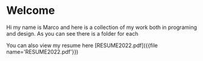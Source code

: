 # Welcome

Hi my name is Marco and here is a collection of my work both in programing and design. As you can see there is a folder for each 

You can also view my resume here [RESUME2022.pdf]({{file name='RESUME2022.pdf'}})
